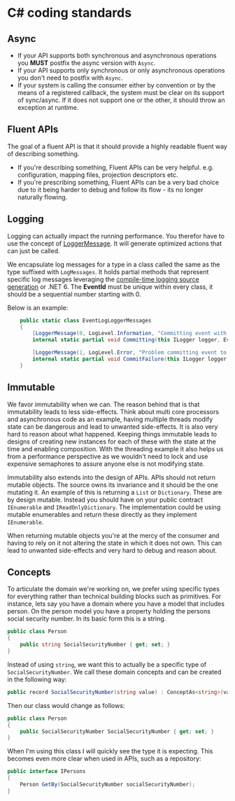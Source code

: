 # C# coding standards

## Async

* If your API supports both synchronous and asynchronous operations you **MUST** postfix the async version with `Async`.
* If your API supports only synchronous or only asynchronous operations you don't need to postfix with `Async`.
* If your system is calling the consumer either by convention or by the means of a registered callback, the system must
  be clear on its support of sync/async. If it does not support one or the other, it should throw an exception at runtime.

## Fluent APIs

The goal of a fluent API is that it should provide a highly readable fluent way of describing something.

* If you're describing something, Fluent APIs can be very helpful. e.g. configuration, mapping files, projection descriptors etc.
* If you're prescribing something, Fluent APIs can be a very bad choice due to it being harder to debug and follow its flow - its no longer naturally flowing.

## Logging

Logging can actually impact the running performance. You therefor have to use the
concept of [LoggerMessage](https://docs.microsoft.com/en-us/aspnet/core/fundamentals/logging/loggermessage?view=aspnetcore-5.0).
It will generate optimized actions that can just be called.

We encapsulate log messages for a type in a class called the same as the type suffixed with `LogMessages`.
It holds partial methods that represent specific log messages leveraging the [compile-time logging source generation](https://docs.microsoft.com/en-us/dotnet/core/extensions/logger-message-generator)
or .NET 6. The **EventId** must be unique within every class, it should be a sequential number starting with 0.

Below is an example:

```csharp
    public static class EventLogLoggerMessages
    {
        [LoggerMessage(0, LogLevel.Information, "Committing event with '{SequenceNumber}' as sequence number")]
        internal static partial void Committing(this ILogger logger, EventType eventType, EventSourceId eventSource, uint sequenceNumber, EventLogId eventLog);

        [LoggerMessage(1, LogLevel.Error, "Problem committing event to storage")]
        internal static partial void CommitFailure(this ILogger logger, Exception exception);
    }
```

## Immutable

We favor immutability when we can. The reason behind that is that immutability leads to less side-effects. Think about multi core processors
and asynchronous code as an example, having multiple threads modify state can be dangerous and lead to unwanted side-effects. It is also
very hard to reason about what happened. Keeping things immutable leads to designs of creating new instances for each of these with the
state at the time and enabling composition. With the threading example it also helps us from a performance perspective as we wouldn't
need to lock and use expensive semaphores to assure anyone else is not modifying state.

Immutability also extends into the design of APIs. APIs should not return mutable objects. The source owns its invariance and it should
be the one mutating it. An example of this is returning a `List` or `Dictionary`. These are by design mutable. Instead you should have on
your public contract `IEnumerable` and `IReadOnlyDictionary`. The implementation could be using mutable enumerables and return these directly
as they implement `IEnumerable`.

When returning mutable objects you're at the mercy of the consumer and having to rely on it not altering the state in which it does not
own. This can lead to unwanted side-effects and very hard to debug and reason about.

## Concepts

To articulate the domain we're working on, we prefer using specific types for everything rather than technical building blocks such as primitives.
For instance, lets say you have a domain where you have a model that includes person. On the person model you have a property holding the persons social security number.
In its basic form this is a string.

```csharp
public class Person
{
    public string SocialSecurityNumber { get; set; }
}
```

Instead of using `string`, we want this to actually be a specific type of `SocialSecurityNumber`. We call these domain concepts and can be created
in the following way:

```csharp
public record SocialSecurityNumber(string value) : ConceptAs<string>(value);
```

Then our class would change as follows:

```csharp
public class Person
{
    public SocialSecurityNumber SocialSecurityNumber { get; set; }
}
```

When I'm using this class I will quickly see the type it is expecting.
This becomes even more clear when used in APIs, such as a repository:

```csharp
public interface IPersons
{
    Person GetBy(SocialSecurityNumber socialSecurityNumber);
}
```
